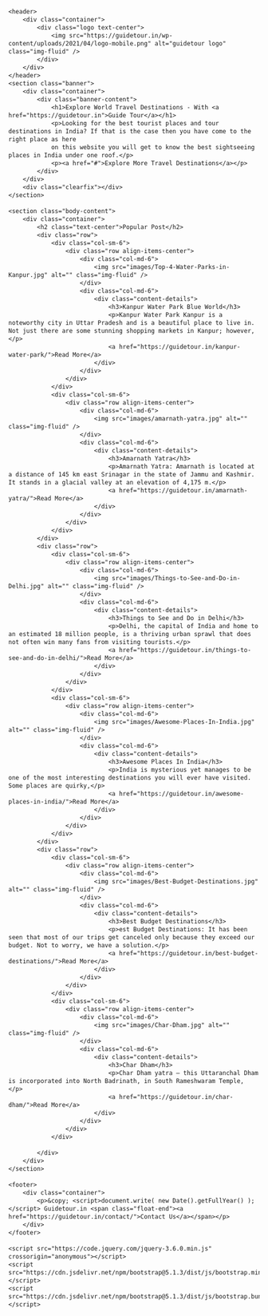 <!doctype html>
<html>
<head>
<meta charset="utf-8">
<title>Explore World Travel Destinations with Guide Tour 2</title>
<link rel="icon" href="images/favicon-guidetour.png" type="image/x-icon" />
<meta name="title" content="Explore World Travel Destinations with Guide Tour - Make Your Tour">
<meta name="description" content="Explore Travel Destinations with Guidetour, Find all Indian Tourist Places and Destinations Details, Looking for the best tourist places">
<meta name="keywords" content="Tourist Places in India, Awesome Places In India, Things to See and Do in Delhi, Places In South India">
<meta name="robots" content="index, follow">
<meta http-equiv="Content-Type" content="text/html; charset=utf-8">
<meta name="language" content="English">
<meta name="viewport" content="width=device-width, initial-scale=1.0">
	<meta name="google-site-verification" content="hpDrsxdjqJMVj_oXDCgyKnl1gDrVNkh6CqiUokiKFZw" />
<link rel="stylesheet" href="https://cdn.jsdelivr.net/npm/bootstrap@5.1.3/dist/css/bootstrap.min.css" />
<link rel="preconnect" href="https://fonts.googleapis.com">
<link rel="preconnect" href="https://fonts.gstatic.com" crossorigin>
<link href="https://fonts.googleapis.com/css2?family=Yanone+Kaffeesatz:wght@300;400;500;700&display=swap" rel="stylesheet">
<link rel="preconnect" href="https://fonts.googleapis.com">
<link rel="preconnect" href="https://fonts.gstatic.com" crossorigin>
<link href="https://fonts.googleapis.com/css2?family=Montserrat:wght@200;300;400;600&display=swap" rel="stylesheet">
<link rel="stylesheet" href="mystyle.css" type="text/css" />
</head>

<body>

	<header>
    	<div class="container">
        	<div class="logo text-center">
            	<img src="https://guidetour.in/wp-content/uploads/2021/04/logo-mobile.png" alt="guidetour logo" class="img-fluid" />
            </div>
        </div>
    </header>
    <section class="banner">
    	<div class="container">
        	<div class="banner-content">
            	<h1>Explore World Travel Destinations - With <a href="https://guidetour.in">Guide Tour</a></h1>
                <p>Looking for the best tourist places and tour destinations in India? If that is the case then you have come to the right place as here
                on this website you will get to know the best sightseeing places in India under one roof.</p>
                <p><a href="#">Explore More Travel Destinations</a></p>
            </div>
        </div>
        <div class="clearfix"></div>
    </section>
    
    <section class="body-content">
    	<div class="container">
        	<h2 class="text-center">Popular Post</h2>
        	<div class="row">
            	<div class="col-sm-6">
                	<div class="row align-items-center">
                    	<div class="col-md-6">
                        	<img src="images/Top-4-Water-Parks-in-Kanpur.jpg" alt="" class="img-fluid" />
                        </div>
                        <div class="col-md-6">
                        	<div class="content-details">
                            	<h3>Kanpur Water Park Blue World</h3>
                                <p>Kanpur Water Park Kanpur is a noteworthy city in Uttar Pradesh and is a beautiful place to live in. Not just there are some stunning shopping markets in Kanpur; however,</p>
                                <a href="https://guidetour.in/kanpur-water-park/">Read More</a>
                            </div>
                        </div>
                    </div>
                </div>
                <div class="col-sm-6">
                	<div class="row align-items-center">
                    	<div class="col-md-6">
                        	<img src="images/amarnath-yatra.jpg" alt="" class="img-fluid" />
                        </div>
                        <div class="col-md-6">
                        	<div class="content-details">
                            	<h3>Amarnath Yatra</h3>
                                <p>Amarnath Yatra: Amarnath is located at a distance of 145 km east Srinagar in the state of Jammu and Kashmir. It stands in a glacial valley at an elevation of 4,175 m.</p>
                                <a href="https://guidetour.in/amarnath-yatra/">Read More</a>
                            </div>
                        </div>
                    </div>
                </div>
            </div>
            <div class="row">
            	<div class="col-sm-6">
                	<div class="row align-items-center">
                    	<div class="col-md-6">
                        	<img src="images/Things-to-See-and-Do-in-Delhi.jpg" alt="" class="img-fluid" />
                        </div>
                        <div class="col-md-6">
                        	<div class="content-details">
                            	<h3>Things to See and Do in Delhi</h3>
                                <p>Delhi, the capital of India and home to an estimated 18 million people, is a thriving urban sprawl that does not often win many fans from visiting tourists.</p>
                                <a href="https://guidetour.in/things-to-see-and-do-in-delhi/">Read More</a>
                            </div>
                        </div>
                    </div>
                </div>
                <div class="col-sm-6">
                	<div class="row align-items-center">
                    	<div class="col-md-6">
                        	<img src="images/Awesome-Places-In-India.jpg" alt="" class="img-fluid" />
                        </div>
                        <div class="col-md-6">
                        	<div class="content-details">
                            	<h3>Awesome Places In India</h3>
                                <p>India is mysterious yet manages to be one of the most interesting destinations you will ever have visited. Some places are quirky,</p>
                                <a href="https://guidetour.in/awesome-places-in-india/">Read More</a>
                            </div>
                        </div>
                    </div>
                </div>
            </div>
            <div class="row">
            	<div class="col-sm-6">
                	<div class="row align-items-center">
                    	<div class="col-md-6">
                        	<img src="images/Best-Budget-Destinations.jpg" alt="" class="img-fluid" />
                        </div>
                        <div class="col-md-6">
                        	<div class="content-details">
                            	<h3>Best Budget Destinations</h3>
                                <p>est Budget Destinations: It has been seen that most of our trips get canceled only because they exceed our budget. Not to worry, we have a solution.</p>
                                <a href="https://guidetour.in/best-budget-destinations/">Read More</a>
                            </div>
                        </div>
                    </div>
                </div>
                <div class="col-sm-6">
                	<div class="row align-items-center">
                    	<div class="col-md-6">
                        	<img src="images/Char-Dham.jpg" alt="" class="img-fluid" />
                        </div>
                        <div class="col-md-6">
                        	<div class="content-details">
                            	<h3>Char Dham</h3>
                                <p>Char Dham yatra – this Uttaranchal Dham is incorporated into North Badrinath, in South Rameshwaram Temple, </p>
                                <a href="https://guidetour.in/char-dham/">Read More</a>
                            </div>
                        </div>
                    </div>
                </div>
                
            </div>
        </div>
    </section>
    
    <footer>
    	<div class="container">
        	<p>&copy; <script>document.write( new Date().getFullYear() );</script> Guidetour.in <span class="float-end"><a href="https://guidetour.in/contact/">Contact Us</a></span></p>
        </div>
    </footer>
    
    <script src="https://code.jquery.com/jquery-3.6.0.min.js" crossorigin="anonymous"></script>
    <script src="https://cdn.jsdelivr.net/npm/bootstrap@5.1.3/dist/js/bootstrap.min.js"></script>
    <script src="https://cdn.jsdelivr.net/npm/bootstrap@5.1.3/dist/js/bootstrap.bundle.min.js"></script>
</body>
</html>
